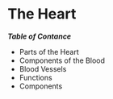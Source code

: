 # The Heart 

**_Table of Contance_**

- Parts of the Heart               
- Components of the Blood
- Blood Vessels
- Functions
- Components                                                                                                                                                                                                                                                                         
